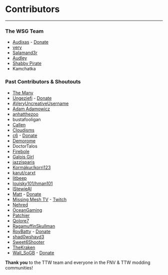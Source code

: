 ﻿# Contributors

---

### The WSG Team

- [Audixas](https://www.nexusmods.com/users/4196295) - [Donate](https://ko-fi.com/audixas)
- [very](https://www.nexusmods.com/users/163915398)
- [Salamand3r](https://salamand3r.fail/)
- [Audley](https://www.nexusmods.com/users/3644561)
- [Shabby Pirate](https://www.nexusmods.com/users/78372218)
- Kamchatka

### Past Contributors & Shoutouts

- [The Many](https://savelife.in.ua/en/donate-en/#donate-army-card-monthly)
- [Ungeziefi](https://www.nexusmods.com/users/204130013) - [Donate](https://paypal.me/Ungeziefi)
- [AVeryUncreativeUsername](https://www.nexusmods.com/users/78355343)
- [Adam Adamowicz](https://www.flickr.com/photos/47857688@N08/sets/72157629320774861)
- [anhatthezoo](https://www.nexusmods.com/users/38240420)
- bustafooligan
- [Callen](https://www.nexusmods.com/users/3370112)
- [Cloudisms](https://www.nexusmods.com/users/2389150)
- [c6](https://www.nexusmods.com/users/59779286) - [Donate](https://ko-fi.com/c6_dev)
- [Demorome](https://www.nexusmods.com/users/16196454)
- DoctorTalos
- [Firebole](https://www.nexusmods.com/users/35544635)
- [Galois Girl](https://www.nexusmods.com/users/71713493)
- [jazzisparis](https://www.nexusmods.com/users/4716447)
- [Kormákur/korri123](https://www.nexusmods.com/users/54235967)
- [karut/carxt](https://www.nexusmods.com/users/31254295)
- [litbeep](https://www.nexusmods.com/users//76716593)
- [louisky101/hman101](https://www.nexusmods.com/users/54419987)
- [lStewieAl](https://www.nexusmods.com/users/2232669)
- [Matt](https://www.nexusmods.com/users/6056449) - [Donate](https://www.patreon.com/mdbakpo)
- [Missing Mesh TV](https://www.nexusmods.com/users/38167085) - [Twitch](https://www.twitch.tv/missingmeshtv)
- [Nehred](https://www.nexusmods.com/users/2867679)
- [OceanGaming](https://www.nexusmods.com/users/34390455)
- [Patchier](https://www.nexusmods.com/users/3068108)
- [Qolore7](https://www.nexusmods.com/users/26289839)
- [RagamuffinSkullman](https://www.nexusmods.com/users/28106875)
- [RoyBatty](https://www.nexusmods.com/users/7481963) - [Donate](https://www.patreon.com/RoyBatty)
- [shad0wshayd3](https://www.nexusmods.com/users/5232181)
- [Sweet6Shooter](https://www.nexusmods.com/users/2443503)
- [TheKraken](https://www.nexusmods.com/users/31380295)
- [Wall_SoGB](https://www.nexusmods.com/users/22363364) - [Donate](https://ko-fi.com/wall_sogb)

**Thank you** to the TTW team and everyone in the FNV & TTW modding communities!
